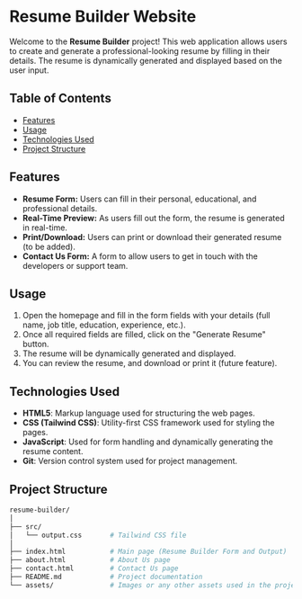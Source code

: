 # Resume Builder Website

Welcome to the **Resume Builder** project! This web application allows users to create and generate a professional-looking resume by filling in their details. The resume is dynamically generated and displayed based on the user input.

## Table of Contents

- [Features](#features)
- [Usage](#usage)
- [Technologies Used](#technologies-used)
- [Project Structure](#project-structure)

## Features

- **Resume Form:** Users can fill in their personal, educational, and professional details.
- **Real-Time Preview:** As users fill out the form, the resume is generated in real-time.
- **Print/Download:** Users can print or download their generated resume (to be added).
- **Contact Us Form:** A form to allow users to get in touch with the developers or support team.

## Usage

1. Open the homepage and fill in the form fields with your details (full name, job title, education, experience, etc.).
2. Once all required fields are filled, click on the "Generate Resume" button.
3. The resume will be dynamically generated and displayed.
4. You can review the resume, and download or print it (future feature).

## Technologies Used

- **HTML5**: Markup language used for structuring the web pages.
- **CSS (Tailwind CSS)**: Utility-first CSS framework used for styling the pages.
- **JavaScript**: Used for form handling and dynamically generating the resume content.
- **Git**: Version control system used for project management.

## Project Structure

```bash
resume-builder/
│
├── src/
│   └── output.css       # Tailwind CSS file
│
├── index.html           # Main page (Resume Builder Form and Output)
├── about.html           # About Us page
├── contact.html         # Contact Us page
├── README.md            # Project documentation
└── assets/              # Images or any other assets used in the project
